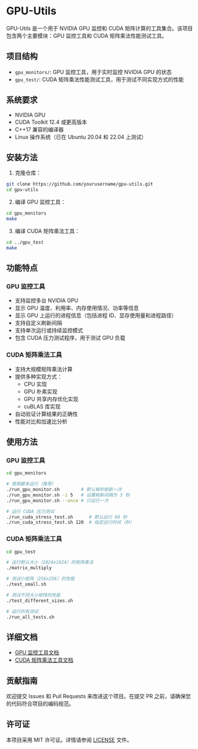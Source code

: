 # GPU-Utils

GPU-Utils 是一个用于 NVIDIA GPU 监控和 CUDA 矩阵计算的工具集合。该项目包含两个主要模块：GPU 监控工具和 CUDA 矩阵乘法性能测试工具。

## 项目结构

- `gpu_monitors/`: GPU 监控工具，用于实时监控 NVIDIA GPU 的状态
- `gpu_test/`: CUDA 矩阵乘法性能测试工具，用于测试不同实现方式的性能

## 系统要求

- NVIDIA GPU
- CUDA Toolkit 12.4 或更高版本
- C++17 兼容的编译器
- Linux 操作系统（已在 Ubuntu 20.04 和 22.04 上测试）

## 安装方法

1. 克隆仓库：

```bash
git clone https://github.com/yourusername/gpu-utils.git
cd gpu-utils
```

2. 编译 GPU 监控工具：

```bash
cd gpu_monitors
make
```

3. 编译 CUDA 矩阵乘法工具：

```bash
cd ../gpu_test
make
```

## 功能特点

### GPU 监控工具

- 支持监控多台 NVIDIA GPU
- 显示 GPU 温度、利用率、内存使用情况、功率等信息
- 显示 GPU 上运行的进程信息（包括进程 ID、显存使用量和进程路径）
- 支持自定义刷新间隔
- 支持单次运行或持续监控模式
- 包含 CUDA 压力测试程序，用于测试 GPU 负载

### CUDA 矩阵乘法工具

- 支持大规模矩阵乘法计算
- 提供多种实现方式：
  - CPU 实现
  - GPU 朴素实现
  - GPU 共享内存优化实现
  - cuBLAS 库实现
- 自动验证计算结果的正确性
- 性能对比和加速比分析

## 使用方法

### GPU 监控工具

```bash
cd gpu_monitors

# 使用脚本运行（推荐）
./run_gpu_monitor.sh        # 默认每秒刷新一次
./run_gpu_monitor.sh -i 5   # 设置刷新间隔为 5 秒
./run_gpu_monitor.sh --once # 只运行一次

# 运行 CUDA 压力测试
./run_cuda_stress_test.sh      # 默认运行 60 秒
./run_cuda_stress_test.sh 120  # 指定运行时间（秒）
```

### CUDA 矩阵乘法工具

```bash
cd gpu_test

# 运行默认大小（1024x1024）的矩阵乘法
./matrix_multiply

# 测试小矩阵（256x256）的性能
./test_small.sh

# 测试不同大小矩阵的性能
./test_different_sizes.sh

# 运行所有测试
./run_all_tests.sh
```

## 详细文档

- [GPU 监控工具文档](gpu_monitors/README.md)
- [CUDA 矩阵乘法工具文档](gpu_test/README.md)

## 贡献指南

欢迎提交 Issues 和 Pull Requests 来改进这个项目。在提交 PR 之前，请确保您的代码符合项目的编码规范。

## 许可证

本项目采用 MIT 许可证。详情请参阅 [LICENSE](LICENSE) 文件。 